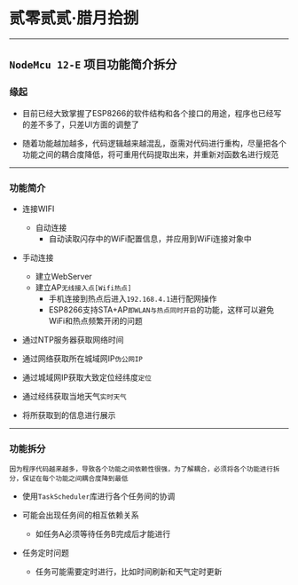 # 贰零贰贰·腊月拾捌

---

## ```NodeMcu 12-E``` 项目功能简介拆分

### 缘起

- 目前已经大致掌握了ESP8266的软件结构和各个接口的用途，程序也已经写的差不多了，只差UI方面的调整了

- 随着功能越加越多，代码逻辑越来越混乱，亟需对代码进行重构，尽量把各个功能之间的耦合度降低，将可重用代码提取出来，并重新对函数名进行规范

---

### 功能简介

- 连接WIFI
  - 自动连接
    - 自动读取闪存中的WiFi配置信息，并应用到WiFi连接对象中

- 手动连接
  - 建立WebServer
  - 建立AP```无线接入点[Wifi热点]```
    - 手机连接到热点后进入```192.168.4.1```进行配网操作
    - ESP8266支持STA+AP```即WLAN与热点同时开启```的功能，这样可以避免WiFi和热点频繁开闭的问题
- 通过NTP服务器获取网络时间

- 通过网络获取所在城域网IP```伪公网IP```
  
- 通过城域网IP获取大致定位经纬度```定位```

- 通过经纬获取当地天气```实时天气```

- 将所获取到的信息进行展示

---

### 功能拆分

```因为程序代码越来越多，导致各个功能之间依赖性很强，为了解耦合，必须将各个功能进行拆分，保证在每个功能之间耦合度降到最低```

- 使用```TaskScheduler```库进行各个任务间的协调

- 可能会出现任务间的相互依赖关系

  - 如任务A必须等待任务B完成后才能进行

- 任务定时问题

  - 任务可能需要定时进行，比如时间刷新和天气定时更新
